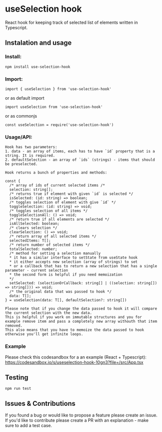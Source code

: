 # useSelection hook

React hook for keeping track of selected list of elements written in Typescript.

## Instalation and usage

### Install:

```
npm install use-selection-hook
```

### Import:

```
import { useSelection } from 'use-selection-hook'
```

or as default import

```
import useSelection from 'use-selection-hook'
```

or as commonjs

```
const useSelection = require('use-selection-hook')
```

### Usage/API:

```
Hook has two parameters:
1. data - an array of items, each has to have `id` property that is a string. It is required.
2. defaultSelection - an array of `ids` (strings) - items that should be preselected.

Hook returns a bunch of properties and methods:

const {
  /* array of ids of current selected items /*
  selection: string[];
  /* returns true if element with given `id` is selected */
  isSelected: (id: string) => boolean;
  /* toggles selection of element with give `id` */
  toggleSelection: (id: string) => void;
  /* toggles selection of all items */
  toggleSelectionAll: () => void;
  /* return true if all elements are selected */
  isAllSelected: boolean;
  /* clears selection */
  clearSelection: () => void;
  /* return array of all selected items */
  selectedItems: T[];
  /* return number of selected items */
  totalSelected: number;
  /* method for setting a selection manually
  * it has a similar interface to setState from useState hook
  * it either accepts new selection (array of strings) to set
  * or a callback that has to return a new selection that has a single parameter - current selection
  * the second form is helpful if you need memoization
  */
  setSelected: (selectionOrCallback: string[] | ((selection: string[]) => string[])) => void;
  /* the original data that was passed to hook */
  data: T[];
} = useSelection(data: T[], defaultSelection?: string[])

Please note that if you change the data passed to hook it will compare the current selection with the new data.
This is helpful if you work on immutable structures and you for example remove item and pass a completely new array withouth that item removed.
This also means that you have to memoize the data passed to hook otherwise you'll get infinite loops.

```

### Example

Please check this codesandbox for a an example (React + Typescript):
https://codesandbox.io/s/useselection-hook-10gn3?file=/src/App.tsx

## Testing

```
npm run test
```

## Issues & Contributions

If you found a bug or would like to propose a feature please create an issue. If you'd like to contribute please create a PR with an explanation - make sure to add a test case.

